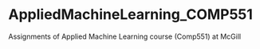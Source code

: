 # AppliedMachineLearning_COMP551
Assignments of Applied Machine Learning course (Comp551) at McGill
